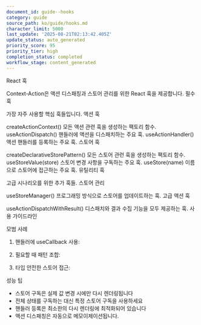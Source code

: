 ```yaml
---
document_id: guide--hooks
category: guide
source_path: ko/guide/hooks.md
character_limit: 5000
last_update: '2025-08-21T02:13:42.405Z'
update_status: auto_generated
priority_score: 95
priority_tier: high
completion_status: completed
workflow_stage: content_generated
---
```

React 훅

Context-Action은 액션 디스패칭과 스토어 관리를 위한 React 훅을 제공합니다. 필수 훅

가장 자주 사용할 핵심 훅들입니다. 액션 훅

createActionContext<T>()
모든 액션 관련 훅을 생성하는 팩토리 함수. useActionDispatch()
핸들러에 액션을 디스패치하는 주요 훅. useActionHandler()
액션 핸들러를 등록하는 주요 훅. 스토어 훅

createDeclarativeStorePattern<T>()
모든 스토어 관련 훅을 생성하는 팩토리 함수. useStoreValue<T>(store)
스토어 변경 사항을 구독하는 주요 훅. useStore(name)
이름으로 스토어에 접근하는 주요 훅. 유틸리티 훅

고급 시나리오를 위한 추가 훅들. 스토어 관리

useStoreManager()
프로그래밍 방식으로 스토어를 업데이트하는 훅. 고급 액션 훅

useActionDispatchWithResult()
디스패치와 결과 수집 기능을 모두 제공하는 훅. 사용 가이드라인

모범 사례

1. 핸들러에 useCallback 사용:

2. 필요할 때 패턴 조합:

3. 타입 안전한 스토어 접근:

성능 팁

- 스토어 구독은 실제 값 변경 시에만 다시 렌더링됩니다
- 전체 상태를 구독하는 대신 특정 스토어 구독을 사용하세요
- 핸들러 등록은 최소한의 다시 렌더링에 최적화되어 있습니다
- 액션 디스패칭은 자동으로 메모이제이션됩니다.
